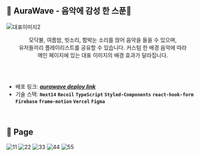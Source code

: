 ## 🌙 AuraWave - 음악에 감성 한 스푼🥄
![대표이미지2](https://github.com/TATA-V/aurawave/assets/113578923/816f675d-f16a-4cbd-af3a-6c1943633630)

<div align="center">
<p>모닥불, 여름밤, 빗소리, 함박눈 소리를 얹어 음악을 들을 수 있으며,<br>
유저들끼리 플레이리스트를 공유할 수 있습니다. 커스텀 한 배경 음악에 따라<br>
메인 페이지에 있는 대표 이미지의 배경 효과가 달라집니다.</p>
</div>

<br>
<br>

- 배포 링크: _**<a href="https://aurawave.vercel.app/">aurawave deploy link</a>**_<br>
- 기술 스택: **`Next14`** **`Recoil`**  **`TypeScript`** **`Styled-Components`** **`react-hook-form`** **`Firebase`** **`frame-motion`** **`Vercel`** **`Figma`**

<br>

## 🍧 Page
![11](https://github.com/TATA-V/aurawave/assets/113578923/9377010c-d62b-48f6-8634-617b0398e313)
![22](https://github.com/TATA-V/aurawave/assets/113578923/0a0586a3-0742-4834-abe1-87638251d688)
![33](https://github.com/TATA-V/aurawave/assets/113578923/8abb8a45-d838-4e0f-83f5-c27b8029d620)
![44](https://github.com/TATA-V/aurawave/assets/113578923/c519f1ef-ebe0-4979-9df1-27b9fe23e4ed)
![55](https://github.com/TATA-V/aurawave/assets/113578923/ca9fc714-232b-4cb9-9894-0266d8d749cb)